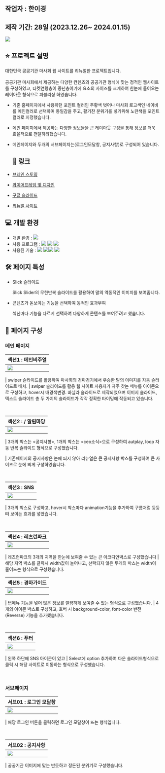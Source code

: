 ## 작업자 : 한이경

## 제작 기간: 28일 (2023.12.26~ 2024.01.15)

<img src="https://private-user-images.githubusercontent.com/153471342/299141724-81c722a0-3628-4fe4-bede-677068fc71d8.gif?jwt=eyJhbGciOiJIUzI1NiIsInR5cCI6IkpXVCJ9.eyJpc3MiOiJnaXRodWIuY29tIiwiYXVkIjoicmF3LmdpdGh1YnVzZXJjb250ZW50LmNvbSIsImtleSI6ImtleTUiLCJleHAiOjE3MDYwNTczMzksIm5iZiI6MTcwNjA1NzAzOSwicGF0aCI6Ii8xNTM0NzEzNDIvMjk5MTQxNzI0LTgxYzcyMmEwLTM2MjgtNGZlNC1iZWRlLTY3NzA2OGZjNzFkOC5naWY_WC1BbXotQWxnb3JpdGhtPUFXUzQtSE1BQy1TSEEyNTYmWC1BbXotQ3JlZGVudGlhbD1BS0lBVkNPRFlMU0E1M1BRSzRaQSUyRjIwMjQwMTI0JTJGdXMtZWFzdC0xJTJGczMlMkZhd3M0X3JlcXVlc3QmWC1BbXotRGF0ZT0yMDI0MDEyNFQwMDQzNTlaJlgtQW16LUV4cGlyZXM9MzAwJlgtQW16LVNpZ25hdHVyZT00OTNlNTEwNzdlNGZjZWE4OTU4YjkwMzJiOTQ1YzI3MTJmM2Q0MjEwMzZjNmM4M2FhODU2ZTZhMmQ5MzU0MjFmJlgtQW16LVNpZ25lZEhlYWRlcnM9aG9zdCZhY3Rvcl9pZD0wJmtleV9pZD0wJnJlcG9faWQ9MCJ9.jfd4dGDJN63_bXfSYcpXi2hBGOz6KXOZnaSNzgX3uJY">

## ⭐️ 프로젝트 설명

대한민국 공공기관 마사회 웹 사이트를 리뉴얼한 프로젝트입니다.<br/><br/>
공공기관 마사회에서 제공하는 다양한 컨텐츠와 공공기관 형식에 맞는 정적인 웹사이트를 구성하였고, 타켓연령층이 중년층이기에 요소의 사이즈를 크게하여 한눈에 들어오는 레이아웃 형식으로 퍼블리싱 하였습니다.

- 기존 홈페이지에서 사용하던 포인트 컬러인 주황색 벗어나 마사회 로고색인 네이비를 메인컬러로 선택하여 통일감을 주고, 활기찬 분위기를 넣기위해 노란색을 포인트컬러로 지정했습니다.
- 메인 페이지에서 제공하는 다양한 정보들을 큰 레이아웃 구성을 통해 정보를 더욱 효율적으로 전달하려했습니다.

- 메인페이지와 두개의 서브페이지는(로그인모달창, 공지사항)로 구성되어 있습니다.

  ## 🚀 링크

- [브레인 스토밍](https://www.figma.com/file/qgus4C2CV7IBBo58946e9B/%EA%B3%B5%EA%B3%B5%EA%B8%B0%EA%B4%80-%EB%A6%AC%EC%84%9C%EC%B9%98-%EB%B0%8F-%EC%95%84%EC%9D%B4%EB%94%94%EC%96%B4-%EB%B0%9C%EC%83%81?type=whiteboard&node-id=0%3A1&t=rUeX71aUqcMR0HA6-1)
- [와이어프레임 및 디자인](https://www.figma.com/file/ZAgOTqfJ2c4XzUFA3Xs2xf/%ED%95%9C%EC%9D%B4%EA%B2%BD_portfolio?type=design&node-id=0%3A1&mode=design&t=9dWx1yEIcWIqRUA5-1)
- [구글 슬라이드](https://docs.google.com/presentation/d/1ea34OW0R0TK7A1K7x3kheLB-_T9ONez36K7L6nuXbE4/edit?usp=sharing)
- [리뉴얼 사이트](https://dlrud7113.github.io/project02/)
  

## 💻 개발 환경

- 개발 환경 : <img src="https://img.shields.io/badge/windows10-0078D6?style=flat-square&logo=windows10&logoColor=white"/>
- 사용 프로그램 : <img src="https://img.shields.io/badge/Vs code-007ACC?style=flat-square&logo=visualstudiocode&logoColor=white"/> <img src="https://img.shields.io/badge/Photoshop-31A8FF?style=flat-square&logo=adobephotoshop&logoColor=white"/> <img src="https://img.shields.io/badge/figma-F24E1E?style=flat-square&logo=figma&logoColor=white"/>
- 사용된 기술 :
  <img src="https://img.shields.io/badge/html5-E34F26?style=flat-square&logo=html5&logoColor=white"> <img src="https://img.shields.io/badge/css3-1572B6?style=flat-square&logo=css3&logoColor=white"><img src="https://img.shields.io/badge/JavaScript-F7DF1E?style=flat-square&logo=JavaScript&logoColor=white"> <img src="https://img.shields.io/badge/Swiper-6332F6?style=flat-square&logo=Swiper&logoColor=white">


## 🛠️ 페이지 특성

- Slick 슬라이드

  Slick Slider의 무한반복 슬라이드를 활용하여 말의 역동적인 이미지를 보여줍니다.
  <br>

- 콘텐츠가 돋보이는 기능을 선택하여 동적인 효과부여

  섹션마다 기능을 다르게 선택하여 다양하게 콘텐츠를 보여주려고 했습니다.
  

## 👀 페이지 구성

### 메인 페이지

| 섹션1 : 메인비주얼                                                                                                      |
| :---------------------------------------------------------------------------------------------------------------------- |
| <img src="https://private-user-images.githubusercontent.com/153471342/299153439-cb1d5c58-56ef-49ce-889c-4938b8cf4824.gif?jwt=eyJhbGciOiJIUzI1NiIsInR5cCI6IkpXVCJ9.eyJpc3MiOiJnaXRodWIuY29tIiwiYXVkIjoicmF3LmdpdGh1YnVzZXJjb250ZW50LmNvbSIsImtleSI6ImtleTUiLCJleHAiOjE3MDYwNjE4OTEsIm5iZiI6MTcwNjA2MTU5MSwicGF0aCI6Ii8xNTM0NzEzNDIvMjk5MTUzNDM5LWNiMWQ1YzU4LTU2ZWYtNDljZS04ODljLTQ5MzhiOGNmNDgyNC5naWY_WC1BbXotQWxnb3JpdGhtPUFXUzQtSE1BQy1TSEEyNTYmWC1BbXotQ3JlZGVudGlhbD1BS0lBVkNPRFlMU0E1M1BRSzRaQSUyRjIwMjQwMTI0JTJGdXMtZWFzdC0xJTJGczMlMkZhd3M0X3JlcXVlc3QmWC1BbXotRGF0ZT0yMDI0MDEyNFQwMTU5NTFaJlgtQW16LUV4cGlyZXM9MzAwJlgtQW16LVNpZ25hdHVyZT0xMjRhMzg1YzA1ZmI0MTYwNTIxNzg0MzE5MTdmZDdhNWVlODU3ZWZlZTFmMjA4ZmZkMWY0YWVmYTBkMzE3M2Y3JlgtQW16LVNpZ25lZEhlYWRlcnM9aG9zdCZhY3Rvcl9pZD0wJmtleV9pZD0wJnJlcG9faWQ9MCJ9.I91xcvUdE9_NkYbm3uu9x_a6MbwqnX7bO1Md24Pa0sU">|

| swiper 슬라이드를 활용하여 마사회의 경마경기에서 우승한 말의 이미지를 자동 슬라이드로 배치.
| swiper 슬라이드를 활용 웹 사이트 사용자가 자주 찾는 메뉴를 아이콘으로 구성하고, hover시 배경색변경. 
바닐라 슬라이드로 제작되었으며 이미지 슬라이드, 텍스트 슬라이드 총 두 가지의 슬라이드가 각각 정확한 타이밍에 작동되고 있습니다.

<br>

| 섹션2 : / 알림마당                                                                                              |
| :------------------------------------------------------------------------------------------------------------------------ |
| <img src="https://private-user-images.githubusercontent.com/153471342/299153466-4c5cb52a-be14-4c11-a036-dfde63438fd8.gif?jwt=eyJhbGciOiJIUzI1NiIsInR5cCI6IkpXVCJ9.eyJpc3MiOiJnaXRodWIuY29tIiwiYXVkIjoicmF3LmdpdGh1YnVzZXJjb250ZW50LmNvbSIsImtleSI6ImtleTUiLCJleHAiOjE3MDYwNjE4OTEsIm5iZiI6MTcwNjA2MTU5MSwicGF0aCI6Ii8xNTM0NzEzNDIvMjk5MTUzNDY2LTRjNWNiNTJhLWJlMTQtNGMxMS1hMDM2LWRmZGU2MzQzOGZkOC5naWY_WC1BbXotQWxnb3JpdGhtPUFXUzQtSE1BQy1TSEEyNTYmWC1BbXotQ3JlZGVudGlhbD1BS0lBVkNPRFlMU0E1M1BRSzRaQSUyRjIwMjQwMTI0JTJGdXMtZWFzdC0xJTJGczMlMkZhd3M0X3JlcXVlc3QmWC1BbXotRGF0ZT0yMDI0MDEyNFQwMTU5NTFaJlgtQW16LUV4cGlyZXM9MzAwJlgtQW16LVNpZ25hdHVyZT05ZDhlM2VhYWU2YjI5YzhmNGM5Yzc4MDU4MWEwYmU5NWQ3MGIzMTUyZTk2NzI0YzM0MDExYzA4ZTZlNjgwZGQzJlgtQW16LVNpZ25lZEhlYWRlcnM9aG9zdCZhY3Rvcl9pZD0wJmtleV9pZD0wJnJlcG9faWQ9MCJ9.-MD38y6gLbTNz-cn_cWNHsGkhGI4seE_F_sQwyREkfI">|

| 3개의 박스는 <공지사항>, 1개의 박스는 <ceo소식>으로 구성하여 autplay, loop 자동 반복 슬라이드 형식으로 구성했습니다.

| 기존페이지의 공지사항은 눈에 띄지 않아 리뉴얼은 큰 공지사항 박스를 구성하여 큰 사이즈로 눈에 띄게 구성하였습니다.

<br>

| 섹션3 : SNS                                                                                                           |
| :----------------------------------------------------------------------------------------------------------------------- |
| <img src="https://private-user-images.githubusercontent.com/153471342/299153505-a84c8c10-7866-4285-ba07-d1b832d21e82.gif?jwt=eyJhbGciOiJIUzI1NiIsInR5cCI6IkpXVCJ9.eyJpc3MiOiJnaXRodWIuY29tIiwiYXVkIjoicmF3LmdpdGh1YnVzZXJjb250ZW50LmNvbSIsImtleSI6ImtleTUiLCJleHAiOjE3MDYwNjE4OTQsIm5iZiI6MTcwNjA2MTU5NCwicGF0aCI6Ii8xNTM0NzEzNDIvMjk5MTUzNTA1LWE4NGM4YzEwLTc4NjYtNDI4NS1iYTA3LWQxYjgzMmQyMWU4Mi5naWY_WC1BbXotQWxnb3JpdGhtPUFXUzQtSE1BQy1TSEEyNTYmWC1BbXotQ3JlZGVudGlhbD1BS0lBVkNPRFlMU0E1M1BRSzRaQSUyRjIwMjQwMTI0JTJGdXMtZWFzdC0xJTJGczMlMkZhd3M0X3JlcXVlc3QmWC1BbXotRGF0ZT0yMDI0MDEyNFQwMTU5NTRaJlgtQW16LUV4cGlyZXM9MzAwJlgtQW16LVNpZ25hdHVyZT1iMDU5YzdjYzMzMzkyMWZjMzY2M2ViYTZkYWM2NDY2ZTZmNDc1NDIyZjAwMjFlZGY3NjlkZGIyNWZkMDM3OGM3JlgtQW16LVNpZ25lZEhlYWRlcnM9aG9zdCZhY3Rvcl9pZD0wJmtleV9pZD0wJnJlcG9faWQ9MCJ9.iQxq7TQcsIdFz74iMwEOdbY2PozmKpZ4RMk9tWg5ZzY"> |

| 3개의 박스로 구성하고, hover시 박스마다 animation기능을 추가하여 구름처럼 둥둥 떠 보이는 효과를 넣었습니다.

<br>

| 섹션4 : 레츠런파크                                                                                                         |
| :--------------------------------------------------------------------------------------------------------------------- |
| <img src="https://private-user-images.githubusercontent.com/153471342/299153540-72f1140f-2013-4ae1-b0ee-38889466d54a.gif?jwt=eyJhbGciOiJIUzI1NiIsInR5cCI6IkpXVCJ9.eyJpc3MiOiJnaXRodWIuY29tIiwiYXVkIjoicmF3LmdpdGh1YnVzZXJjb250ZW50LmNvbSIsImtleSI6ImtleTUiLCJleHAiOjE3MDYwNjE4OTQsIm5iZiI6MTcwNjA2MTU5NCwicGF0aCI6Ii8xNTM0NzEzNDIvMjk5MTUzNTQwLTcyZjExNDBmLTIwMTMtNGFlMS1iMGVlLTM4ODg5NDY2ZDU0YS5naWY_WC1BbXotQWxnb3JpdGhtPUFXUzQtSE1BQy1TSEEyNTYmWC1BbXotQ3JlZGVudGlhbD1BS0lBVkNPRFlMU0E1M1BRSzRaQSUyRjIwMjQwMTI0JTJGdXMtZWFzdC0xJTJGczMlMkZhd3M0X3JlcXVlc3QmWC1BbXotRGF0ZT0yMDI0MDEyNFQwMTU5NTRaJlgtQW16LUV4cGlyZXM9MzAwJlgtQW16LVNpZ25hdHVyZT1jZDE4ZTg3MTQwMzg5MWRhMmQxNDI2OGY1ZmQxNzFiM2VkM2Q5MGQ0M2YxMDE4OTg2NmRlNDlmOWJlMWRhNzUwJlgtQW16LVNpZ25lZEhlYWRlcnM9aG9zdCZhY3Rvcl9pZD0wJmtleV9pZD0wJnJlcG9faWQ9MCJ9.YED14ZUlLqXEO71Q4nc8YhWplijg1-m9c7PtQ6LJnNc"> |

| 레츠런파크의 3개의 지역을 한눈에 보여줄 수 있는 큰 아코디언박스로 구성했습니다
| 해당 지역 박스를 클릭시 width값이 늘어나고, 선택되지 않은 두개의 박스는 width이 줄어드는 형식으로 구성했습니다.
<br>

| 섹션5 : 경마가이드                                                                                                        |
| :------------------------------------------------------------------------------------------------------------------------ |
| <img src="https://private-user-images.githubusercontent.com/153471342/299153515-fbab48a4-3c96-4de9-9fe1-fe319b6e0a0a.gif?jwt=eyJhbGciOiJIUzI1NiIsInR5cCI6IkpXVCJ9.eyJpc3MiOiJnaXRodWIuY29tIiwiYXVkIjoicmF3LmdpdGh1YnVzZXJjb250ZW50LmNvbSIsImtleSI6ImtleTUiLCJleHAiOjE3MDYwNjE4OTQsIm5iZiI6MTcwNjA2MTU5NCwicGF0aCI6Ii8xNTM0NzEzNDIvMjk5MTUzNTE1LWZiYWI0OGE0LTNjOTYtNGRlOS05ZmUxLWZlMzE5YjZlMGEwYS5naWY_WC1BbXotQWxnb3JpdGhtPUFXUzQtSE1BQy1TSEEyNTYmWC1BbXotQ3JlZGVudGlhbD1BS0lBVkNPRFlMU0E1M1BRSzRaQSUyRjIwMjQwMTI0JTJGdXMtZWFzdC0xJTJGczMlMkZhd3M0X3JlcXVlc3QmWC1BbXotRGF0ZT0yMDI0MDEyNFQwMTU5NTRaJlgtQW16LUV4cGlyZXM9MzAwJlgtQW16LVNpZ25hdHVyZT02YWI2YjUwMDU5NDc5ODg3NDYyZTAyM2ZhN2RjMzEwYzkzZTc3YWViMWMxNmNjYjFmZWJhMGQyYjJjMjZmMzk0JlgtQW16LVNpZ25lZEhlYWRlcnM9aG9zdCZhY3Rvcl9pZD0wJmtleV9pZD0wJnJlcG9faWQ9MCJ9.iSsim6TGO2IB0hY3r0FwopRS3We2jx2zdlcNXLTB17c">|

| 탭메뉴 기능을 넣어 많은 정보를 깔끔하게 보여줄 수 있는 형식으로 구성했습니다.
| 4개의 아이콘 박스로 구성하고, 호버 시 background-color, font-color 반전(Reverse) 기능을 추가했습니다.

<br>

| 섹션6 : 푸터                                                                                                     |
| :------------------------------------------------------------------------------------------------------------------------------ |
| <img src="https://private-user-images.githubusercontent.com/153471342/299153626-78e6e000-6236-4720-b5e0-9f54710e732e.gif?jwt=eyJhbGciOiJIUzI1NiIsInR5cCI6IkpXVCJ9.eyJpc3MiOiJnaXRodWIuY29tIiwiYXVkIjoicmF3LmdpdGh1YnVzZXJjb250ZW50LmNvbSIsImtleSI6ImtleTUiLCJleHAiOjE3MDYwNjE4OTQsIm5iZiI6MTcwNjA2MTU5NCwicGF0aCI6Ii8xNTM0NzEzNDIvMjk5MTUzNjI2LTc4ZTZlMDAwLTYyMzYtNDcyMC1iNWUwLTlmNTQ3MTBlNzMyZS5naWY_WC1BbXotQWxnb3JpdGhtPUFXUzQtSE1BQy1TSEEyNTYmWC1BbXotQ3JlZGVudGlhbD1BS0lBVkNPRFlMU0E1M1BRSzRaQSUyRjIwMjQwMTI0JTJGdXMtZWFzdC0xJTJGczMlMkZhd3M0X3JlcXVlc3QmWC1BbXotRGF0ZT0yMDI0MDEyNFQwMTU5NTRaJlgtQW16LUV4cGlyZXM9MzAwJlgtQW16LVNpZ25hdHVyZT0wODdkZTFjYmY3ZTk2MDg2YWVkYTQxNWJkMzU2MmIzZDhkMzA1NjZiMWMxZWI2MjgyNTk0YWJjMzgwZDVjYjQ0JlgtQW16LVNpZ25lZEhlYWRlcnM9aG9zdCZhY3Rvcl9pZD0wJmtleV9pZD0wJnJlcG9faWQ9MCJ9.eX6CjkonkLeUvw1jL4YSnoOeCgWW7QGa7n82smsnykU">|

| 왼쪽 하단에 SNS 아이콘이 있고
| Select에 option 추가하여 다운 슬라이드형식으로 클릭 시 해당 사이트로 이동하는 형식으로 구성했습니다.


<br>

### 서브페이지

| 서브01 : 로그인 모달창                                                                                                      |
| :------------------------------------------------------------------------------------------------------------------------ |
| <img src="https://private-user-images.githubusercontent.com/153471342/299154318-a39a0e62-e40e-4dc3-b2ed-dd673d5c6218.gif?jwt=eyJhbGciOiJIUzI1NiIsInR5cCI6IkpXVCJ9.eyJpc3MiOiJnaXRodWIuY29tIiwiYXVkIjoicmF3LmdpdGh1YnVzZXJjb250ZW50LmNvbSIsImtleSI6ImtleTUiLCJleHAiOjE3MDYwNjIxNDQsIm5iZiI6MTcwNjA2MTg0NCwicGF0aCI6Ii8xNTM0NzEzNDIvMjk5MTU0MzE4LWEzOWEwZTYyLWU0MGUtNGRjMy1iMmVkLWRkNjczZDVjNjIxOC5naWY_WC1BbXotQWxnb3JpdGhtPUFXUzQtSE1BQy1TSEEyNTYmWC1BbXotQ3JlZGVudGlhbD1BS0lBVkNPRFlMU0E1M1BRSzRaQSUyRjIwMjQwMTI0JTJGdXMtZWFzdC0xJTJGczMlMkZhd3M0X3JlcXVlc3QmWC1BbXotRGF0ZT0yMDI0MDEyNFQwMjA0MDRaJlgtQW16LUV4cGlyZXM9MzAwJlgtQW16LVNpZ25hdHVyZT02ZWM0ZjZhYzA2ZmFkZTY5ZmRlNDE0NjY1NTg3OTkyZmRhNmM5NDMxZGU0ZDJjMWZhZTVjNmY2NGVhYWFkZGJmJlgtQW16LVNpZ25lZEhlYWRlcnM9aG9zdCZhY3Rvcl9pZD0wJmtleV9pZD0wJnJlcG9faWQ9MCJ9.sgWtif0YuLMoVL_9f2FReY3N2-rh6rEQWbukiajWd78"> |

| 해당 로그인 버튼을 클릭하면 로그인 모달창이 뜨는 형식입니다.


<br>

| 서브02 : 공지사항                                                                                                      |
| :---------------------------------------------------------------------------------------------------------------------- |
| <img src="https://private-user-images.githubusercontent.com/153471342/299154331-935ea56c-5c81-42b1-b030-f912d631cd09.gif?jwt=eyJhbGciOiJIUzI1NiIsInR5cCI6IkpXVCJ9.eyJpc3MiOiJnaXRodWIuY29tIiwiYXVkIjoicmF3LmdpdGh1YnVzZXJjb250ZW50LmNvbSIsImtleSI6ImtleTUiLCJleHAiOjE3MDYwNjIxNDQsIm5iZiI6MTcwNjA2MTg0NCwicGF0aCI6Ii8xNTM0NzEzNDIvMjk5MTU0MzMxLTkzNWVhNTZjLTVjODEtNDJiMS1iMDMwLWY5MTJkNjMxY2QwOS5naWY_WC1BbXotQWxnb3JpdGhtPUFXUzQtSE1BQy1TSEEyNTYmWC1BbXotQ3JlZGVudGlhbD1BS0lBVkNPRFlMU0E1M1BRSzRaQSUyRjIwMjQwMTI0JTJGdXMtZWFzdC0xJTJGczMlMkZhd3M0X3JlcXVlc3QmWC1BbXotRGF0ZT0yMDI0MDEyNFQwMjA0MDRaJlgtQW16LUV4cGlyZXM9MzAwJlgtQW16LVNpZ25hdHVyZT0wMWM3MjNjODViYWNjMTI4YzQ1MDVkNjczZmViODE4NzVmYzhhOThlNWE5YWFjMTRmOTkxYTg2YjUwNTNmMWE5JlgtQW16LVNpZ25lZEhlYWRlcnM9aG9zdCZhY3Rvcl9pZD0wJmtleV9pZD0wJnJlcG9faWQ9MCJ9.9-ZW37siSw-IJ0snwETmtE-lvs1LR9kER5NpFSgpwzk">  |

| 공공기관 이미지에 맞는 반듯하고 정돈된 분위기로 구성했습니다.



    
